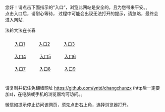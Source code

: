 您好！请点击下面指示的“入口”，浏览此网站是安全的，且为您带来平安。。 <br/>
点击入口后，请耐心等待， 过程中可能会出现无法打开的提示，请忽略，最终会进入网站. </br>

法轮大法在长春<br/>
<div style="padding:10px"><a style="margin:20px" target="_blank" href="https://d197srjz3uqaxm.cloudfront.net/2Qpsp?rsypttr" id="ccLink1" rel="nofollow">入口1</a> <a target="_blank" style="margin:20px" href="https://d2j6iklkrt79rc.cloudfront.net/2Qpsp?srpxkzrs" id="ccLink2" rel="nofollow">入口2</a> <a style="margin:20px" target="_blank" href="https://d1bwpjchr26azh.cloudfront.net/2Qpsp?vrrvvsd" id="ccLink3" rel="nofollow">入口3</a></div>

<div style="padding:10px" ><a style="margin:20px" target="_blank" href="https://d197srjz3uqaxm.cloudfront.net/2Qpsp?rsypttr" id="ccLink4" rel="nofollow">入口4</a> <a style="margin:20px" href="https://d2j6iklkrt79rc.cloudfront.net/2Qpsp?srpxkzrs" target="_blank" id="ccLink5" rel="nofollow">入口5</a> <a style="margin:20px" href="https://d1bwpjchr26azh.cloudfront.net/2Qpsp?vrrvvsd" target="_blank" id="ccLink6" rel="nofollow">入口6</a></div>

<div style="padding:10px"><a style="margin:20px" target="_blank" href="https://d197srjz3uqaxm.cloudfront.net/2Qpsp?rsypttr" id="ccLink7" rel="nofollow">入口7</a> <a style="margin:20px" href="https://d2j6iklkrt79rc.cloudfront.net/2Qpsp?srpxkzrs" target="_blank" id="ccLink8" rel="nofollow">入口8</a> <a style="margin:20px" target="_blank" href="https://d1bwpjchr26azh.cloudfront.net/2Qpsp?vrrvvsd" id="ccLink9" rel="nofollow">入口9</a></div>

<br/>



请复制并记住免翻墙网址 https://github.com/yntd/changchunzx (http后一定要加s)，在电脑或手机的浏览器均可访问。。<br/>

微信如提示停止访问该网页，须先点击右上角，选择浏览器打开。

